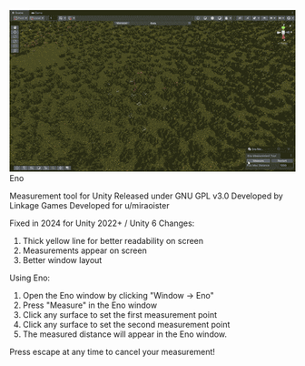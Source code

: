 ![alt text](https://github.com/adamdived/Eno/blob/master/eno_measurement_tool.gif?raw=true)
<br />
Eno

Measurement tool for Unity
Released under GNU GPL v3.0
Developed by Linkage Games
Developed for u/miraoister

Fixed in 2024 for Unity 2022+ / Unity 6
Changes:
1) Thick yellow line for better readability on screen
2) Measurements appear on screen
3) Better window layout

Using Eno:

1.  Open the Eno window by clicking "Window -> Eno"
2.  Press "Measure" in the Eno window
3.  Click any surface to set the first measurement point
4.  Click any surface to set the second measurement point
5.  The measured distance will appear in the Eno window.

Press escape at any time to cancel your measurement!

